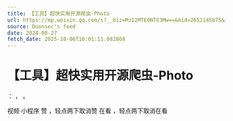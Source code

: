 ```yaml
---
title: 【工具】超快实用开源爬虫-Photo
url: https://mp.weixin.qq.com/s?__biz=MzI2MTE0NTE3Mw==&mid=2651145875&idx=1&sn=20c29741ef9fe80702083e3ed05b4b12
source: Doonsec's feed
date: 2024-08-27
fetch_date: 2025-10-06T18:01:11.082868
---
```


# 【工具】超快实用开源爬虫-Photo

：
，
。

视频
小程序
赞
，轻点两下取消赞
在看
，轻点两下取消在看